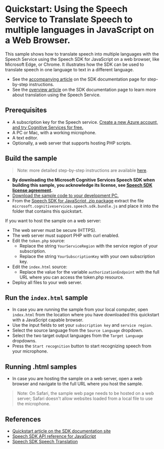 # Quickstart: Using the Speech Service to Translate Speech to multiple languages in JavaScript on a Web Browser.

This sample shows how to translate speech into multiple languages with the Speech Service using the Speech SDK for JavaScript on a web browser, like Microsoft Edge, or Chrome. It illustrates how the SDK can be used to translate speech in one language to text in a different language.

* See the [accompanying article](https://docs.microsoft.com/azure/cognitive-services/speech-service/quickstart-translate-speech-to-text-multiple-languages-js-browser) on the SDK documentation page for step-by-step instructions.
* See the [overview article](https://docs.microsoft.com/azure/cognitive-services/speech-service/speech-translation) on the SDK documentation page to learn more about translation using the Speech Service.

## Prerequisites

* A subscription key for the Speech service. [Create a new Azure account, and try Cognitive Services for free.](https://azure.microsoft.com/free/cognitive-services/)
* A PC or Mac, with a working microphone.
* A text editor.
* Optionally, a web server that supports hosting PHP scripts.

## Build the sample

> Note: more detailed step-by-step instructions are available [here](https://docs.microsoft.com/azure/cognitive-services/speech-service/quickstart-js-browser).

* **By downloading the Microsoft Cognitive Services Speech SDK when building this sample, you acknowledge its license, see [Speech SDK license agreement](https://docs.microsoft.com/azure/cognitive-services/speech-service/license).**
* [Download the sample code to your development PC.](/README.md#get-the-samples)
* From the [Speech SDK for JavaScript .zip package](https://aka.ms/csspeech/jsbrowserpackage) extract the file
  `microsoft.cognitiveservices.speech.sdk.bundle.js` and place it into the folder that contains this quickstart.

If you want to host the sample on a web server:

* The web server must be secure (HTTPS).
* The web server must support PHP with curl enabled.
* Edit the `token.php` source:
  * Replace the string `YourServiceRegion` with the service region of your subscription.
  * Replace the string `YourSubscriptionKey` with your own subscription key.
* Edit the `index.html` source:
  * Replace the value for the variable `authorizationEndpoint` with the full URL where you can access the token.php resource.
* Deploy all files to your web server.

## Run the `index.html` sample

* In case you are running the sample from your local computer, open `index.html` from the location where you have downloaded this quickstart with a JavaScript capable browser.
* Use the input fields to set your `subscription key` and `service region`.
* Select the source language from the `Source Language` dropdown.
* Select the two target output languages from the `Target Language` dropdowns.
* Press the `Start recognition` button to start recognizing speech from your microphone.
  
## Running .html samples
* In case you are hosting the sample on a web server, open a web browser and navigate to the full URL where you host the sample.

> Note: On Safari, the sample web page needs to be hosted on a web server; Safari doesn't allow websites loaded from a local file to use the microphone.

## References

* [Quickstart article on the SDK documentation site](https://docs.microsoft.com/azure/cognitive-services/speech-service/quickstart-js-browser)
* [Speech SDK API reference for JavaScript](https://aka.ms/csspeech/javascriptref)
* [Speech SDK Speech Translation](https://docs.microsoft.com/azure/cognitive-services/speech-service/speech-translation)
